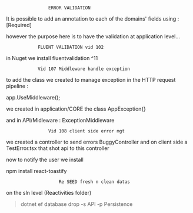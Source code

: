                     ERROR VALIDATION 

It is possible to add an annotation to each of the domains' fields
using : [Required]

however the purpose here is to have the validation at application level...

                FLUENT VALIDATION vid 102 

in Nuget we install fluentvalidation  ^11

                Vid 107 Middleware handle exception 

to add the class we created to manage exception in the HTTP request pipeline : 

app.UseMiddleware<ExceptionMiddleware>();

we created in application/CORE the class AppException{}

and in API/Midleware : ExceptionMiddleware

                    Vid 108 client side error mgt 

we created a controller to send errors BuggyController 
and on client side a TestError.tsx that shot api to this controller 

now to notify the user we install 

npm install react-toastify


                        Re SEED fresh n clean datas 

on the sln level (Reactivities folder)
 > dotnet ef database drop -s API -p Persistence


